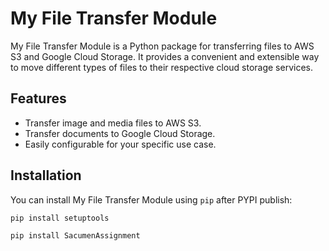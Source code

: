 # My File Transfer Module

My File Transfer Module is a Python package for transferring files to AWS S3 and Google Cloud Storage. It provides a convenient and extensible way to move different types of files to their respective cloud storage services.

## Features

- Transfer image and media files to AWS S3.
- Transfer documents to Google Cloud Storage.
- Easily configurable for your specific use case.

## Installation

You can install My File Transfer Module using `pip` after PYPI publish: 

```bash
pip install setuptools

pip install SacumenAssignment
